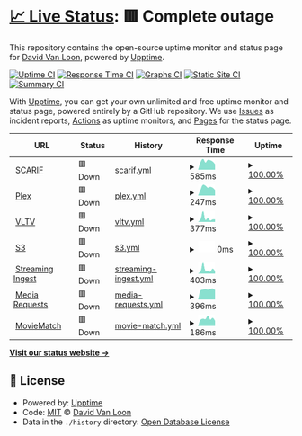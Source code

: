 # [📈 Live Status](https://d1vanloon.github.io/family-uptime): <!--live status--> **🟥 Complete outage**

This repository contains the open-source uptime monitor and status page for [David Van Loon](https://davl.ink/me), powered by [Upptime](https://github.com/upptime/upptime).

[![Uptime CI](https://github.com/d1vanloon/family-uptime/workflows/Uptime%20CI/badge.svg)](https://github.com/upptime/upptime/actions?query=workflow%3A%22Uptime+CI%22)
[![Response Time CI](https://github.com/d1vanloon/family-uptime/workflows/Response%20Time%20CI/badge.svg)](https://github.com/upptime/upptime/actions?query=workflow%3A%22Response+Time+CI%22)
[![Graphs CI](https://github.com/d1vanloon/family-uptime/workflows/Graphs%20CI/badge.svg)](https://github.com/upptime/upptime/actions?query=workflow%3A%22Graphs+CI%22)
[![Static Site CI](https://github.com/d1vanloon/family-uptime/workflows/Static%20Site%20CI/badge.svg)](https://github.com/upptime/upptime/actions?query=workflow%3A%22Static+Site+CI%22)
[![Summary CI](https://github.com/d1vanloon/family-uptime/workflows/Summary%20CI/badge.svg)](https://github.com/upptime/upptime/actions?query=workflow%3A%22Summary+CI%22)

With [Upptime](https://upptime.js.org), you can get your own unlimited and free uptime monitor and status page, powered entirely by a GitHub repository. We use [Issues](https://github.com/d1vanloon/family-uptime/issues) as incident reports, [Actions](https://github.com/d1vanloon/family-uptime/actions) as uptime monitors, and [Pages](https://d1vanloon.github.io/family-uptime) for the status page.

<!--start: status pages-->
<!-- This summary is generated by Upptime (https://github.com/upptime/upptime) -->
<!-- Do not edit this manually, your changes will be overwritten -->
<!-- prettier-ignore -->
| URL | Status | History | Response Time | Uptime |
| --- | ------ | ------- | ------------- | ------ |
| <img alt="" src="https://favicons.githubusercontent.com/scarif.vanloon.family" height="13"> [SCARIF](https://scarif.vanloon.family/) | 🟥 Down | [scarif.yml](https://github.com/d1vanloon/family-uptime/commits/HEAD/history/scarif.yml) | <details><summary><img alt="Response time graph" src="./graphs/scarif/response-time-week.png" height="20"> 585ms</summary><br><a href="https://status.vanloon.family/history/scarif"><img alt="Response time 1358" src="https://img.shields.io/endpoint?url=https%3A%2F%2Fraw.githubusercontent.com%2Fd1vanloon%2Ffamily-uptime%2FHEAD%2Fapi%2Fscarif%2Fresponse-time.json"></a><br><a href="https://status.vanloon.family/history/scarif"><img alt="24-hour response time 378" src="https://img.shields.io/endpoint?url=https%3A%2F%2Fraw.githubusercontent.com%2Fd1vanloon%2Ffamily-uptime%2FHEAD%2Fapi%2Fscarif%2Fresponse-time-day.json"></a><br><a href="https://status.vanloon.family/history/scarif"><img alt="7-day response time 585" src="https://img.shields.io/endpoint?url=https%3A%2F%2Fraw.githubusercontent.com%2Fd1vanloon%2Ffamily-uptime%2FHEAD%2Fapi%2Fscarif%2Fresponse-time-week.json"></a><br><a href="https://status.vanloon.family/history/scarif"><img alt="30-day response time 2835" src="https://img.shields.io/endpoint?url=https%3A%2F%2Fraw.githubusercontent.com%2Fd1vanloon%2Ffamily-uptime%2FHEAD%2Fapi%2Fscarif%2Fresponse-time-month.json"></a><br><a href="https://status.vanloon.family/history/scarif"><img alt="1-year response time 1358" src="https://img.shields.io/endpoint?url=https%3A%2F%2Fraw.githubusercontent.com%2Fd1vanloon%2Ffamily-uptime%2FHEAD%2Fapi%2Fscarif%2Fresponse-time-year.json"></a></details> | <details><summary><a href="https://status.vanloon.family/history/scarif">100.00%</a></summary><a href="https://status.vanloon.family/history/scarif"><img alt="All-time uptime 100.00%" src="https://img.shields.io/endpoint?url=https%3A%2F%2Fraw.githubusercontent.com%2Fd1vanloon%2Ffamily-uptime%2FHEAD%2Fapi%2Fscarif%2Fuptime.json"></a><br><a href="https://status.vanloon.family/history/scarif"><img alt="24-hour uptime 100.00%" src="https://img.shields.io/endpoint?url=https%3A%2F%2Fraw.githubusercontent.com%2Fd1vanloon%2Ffamily-uptime%2FHEAD%2Fapi%2Fscarif%2Fuptime-day.json"></a><br><a href="https://status.vanloon.family/history/scarif"><img alt="7-day uptime 100.00%" src="https://img.shields.io/endpoint?url=https%3A%2F%2Fraw.githubusercontent.com%2Fd1vanloon%2Ffamily-uptime%2FHEAD%2Fapi%2Fscarif%2Fuptime-week.json"></a><br><a href="https://status.vanloon.family/history/scarif"><img alt="30-day uptime 100.00%" src="https://img.shields.io/endpoint?url=https%3A%2F%2Fraw.githubusercontent.com%2Fd1vanloon%2Ffamily-uptime%2FHEAD%2Fapi%2Fscarif%2Fuptime-month.json"></a><br><a href="https://status.vanloon.family/history/scarif"><img alt="1-year uptime 100.00%" src="https://img.shields.io/endpoint?url=https%3A%2F%2Fraw.githubusercontent.com%2Fd1vanloon%2Ffamily-uptime%2FHEAD%2Fapi%2Fscarif%2Fuptime-year.json"></a></details>
| <img alt="" src="https://favicons.githubusercontent.com/plex.vanloon.family" height="13"> [Plex](https://plex.vanloon.family/web/index.html) | 🟥 Down | [plex.yml](https://github.com/d1vanloon/family-uptime/commits/HEAD/history/plex.yml) | <details><summary><img alt="Response time graph" src="./graphs/plex/response-time-week.png" height="20"> 247ms</summary><br><a href="https://status.vanloon.family/history/plex"><img alt="Response time 629" src="https://img.shields.io/endpoint?url=https%3A%2F%2Fraw.githubusercontent.com%2Fd1vanloon%2Ffamily-uptime%2FHEAD%2Fapi%2Fplex%2Fresponse-time.json"></a><br><a href="https://status.vanloon.family/history/plex"><img alt="24-hour response time 168" src="https://img.shields.io/endpoint?url=https%3A%2F%2Fraw.githubusercontent.com%2Fd1vanloon%2Ffamily-uptime%2FHEAD%2Fapi%2Fplex%2Fresponse-time-day.json"></a><br><a href="https://status.vanloon.family/history/plex"><img alt="7-day response time 247" src="https://img.shields.io/endpoint?url=https%3A%2F%2Fraw.githubusercontent.com%2Fd1vanloon%2Ffamily-uptime%2FHEAD%2Fapi%2Fplex%2Fresponse-time-week.json"></a><br><a href="https://status.vanloon.family/history/plex"><img alt="30-day response time 907" src="https://img.shields.io/endpoint?url=https%3A%2F%2Fraw.githubusercontent.com%2Fd1vanloon%2Ffamily-uptime%2FHEAD%2Fapi%2Fplex%2Fresponse-time-month.json"></a><br><a href="https://status.vanloon.family/history/plex"><img alt="1-year response time 629" src="https://img.shields.io/endpoint?url=https%3A%2F%2Fraw.githubusercontent.com%2Fd1vanloon%2Ffamily-uptime%2FHEAD%2Fapi%2Fplex%2Fresponse-time-year.json"></a></details> | <details><summary><a href="https://status.vanloon.family/history/plex">100.00%</a></summary><a href="https://status.vanloon.family/history/plex"><img alt="All-time uptime 100.00%" src="https://img.shields.io/endpoint?url=https%3A%2F%2Fraw.githubusercontent.com%2Fd1vanloon%2Ffamily-uptime%2FHEAD%2Fapi%2Fplex%2Fuptime.json"></a><br><a href="https://status.vanloon.family/history/plex"><img alt="24-hour uptime 100.00%" src="https://img.shields.io/endpoint?url=https%3A%2F%2Fraw.githubusercontent.com%2Fd1vanloon%2Ffamily-uptime%2FHEAD%2Fapi%2Fplex%2Fuptime-day.json"></a><br><a href="https://status.vanloon.family/history/plex"><img alt="7-day uptime 100.00%" src="https://img.shields.io/endpoint?url=https%3A%2F%2Fraw.githubusercontent.com%2Fd1vanloon%2Ffamily-uptime%2FHEAD%2Fapi%2Fplex%2Fuptime-week.json"></a><br><a href="https://status.vanloon.family/history/plex"><img alt="30-day uptime 100.00%" src="https://img.shields.io/endpoint?url=https%3A%2F%2Fraw.githubusercontent.com%2Fd1vanloon%2Ffamily-uptime%2FHEAD%2Fapi%2Fplex%2Fuptime-month.json"></a><br><a href="https://status.vanloon.family/history/plex"><img alt="1-year uptime 100.00%" src="https://img.shields.io/endpoint?url=https%3A%2F%2Fraw.githubusercontent.com%2Fd1vanloon%2Ffamily-uptime%2FHEAD%2Fapi%2Fplex%2Fuptime-year.json"></a></details>
| <img alt="" src="https://favicons.githubusercontent.com/live.vanloon.family" height="13"> [VLTV](https://live.vanloon.family/) | 🟥 Down | [vltv.yml](https://github.com/d1vanloon/family-uptime/commits/HEAD/history/vltv.yml) | <details><summary><img alt="Response time graph" src="./graphs/vltv/response-time-week.png" height="20"> 377ms</summary><br><a href="https://status.vanloon.family/history/vltv"><img alt="Response time 601" src="https://img.shields.io/endpoint?url=https%3A%2F%2Fraw.githubusercontent.com%2Fd1vanloon%2Ffamily-uptime%2FHEAD%2Fapi%2Fvltv%2Fresponse-time.json"></a><br><a href="https://status.vanloon.family/history/vltv"><img alt="24-hour response time 260" src="https://img.shields.io/endpoint?url=https%3A%2F%2Fraw.githubusercontent.com%2Fd1vanloon%2Ffamily-uptime%2FHEAD%2Fapi%2Fvltv%2Fresponse-time-day.json"></a><br><a href="https://status.vanloon.family/history/vltv"><img alt="7-day response time 377" src="https://img.shields.io/endpoint?url=https%3A%2F%2Fraw.githubusercontent.com%2Fd1vanloon%2Ffamily-uptime%2FHEAD%2Fapi%2Fvltv%2Fresponse-time-week.json"></a><br><a href="https://status.vanloon.family/history/vltv"><img alt="30-day response time 835" src="https://img.shields.io/endpoint?url=https%3A%2F%2Fraw.githubusercontent.com%2Fd1vanloon%2Ffamily-uptime%2FHEAD%2Fapi%2Fvltv%2Fresponse-time-month.json"></a><br><a href="https://status.vanloon.family/history/vltv"><img alt="1-year response time 601" src="https://img.shields.io/endpoint?url=https%3A%2F%2Fraw.githubusercontent.com%2Fd1vanloon%2Ffamily-uptime%2FHEAD%2Fapi%2Fvltv%2Fresponse-time-year.json"></a></details> | <details><summary><a href="https://status.vanloon.family/history/vltv">100.00%</a></summary><a href="https://status.vanloon.family/history/vltv"><img alt="All-time uptime 100.00%" src="https://img.shields.io/endpoint?url=https%3A%2F%2Fraw.githubusercontent.com%2Fd1vanloon%2Ffamily-uptime%2FHEAD%2Fapi%2Fvltv%2Fuptime.json"></a><br><a href="https://status.vanloon.family/history/vltv"><img alt="24-hour uptime 100.00%" src="https://img.shields.io/endpoint?url=https%3A%2F%2Fraw.githubusercontent.com%2Fd1vanloon%2Ffamily-uptime%2FHEAD%2Fapi%2Fvltv%2Fuptime-day.json"></a><br><a href="https://status.vanloon.family/history/vltv"><img alt="7-day uptime 100.00%" src="https://img.shields.io/endpoint?url=https%3A%2F%2Fraw.githubusercontent.com%2Fd1vanloon%2Ffamily-uptime%2FHEAD%2Fapi%2Fvltv%2Fuptime-week.json"></a><br><a href="https://status.vanloon.family/history/vltv"><img alt="30-day uptime 100.00%" src="https://img.shields.io/endpoint?url=https%3A%2F%2Fraw.githubusercontent.com%2Fd1vanloon%2Ffamily-uptime%2FHEAD%2Fapi%2Fvltv%2Fuptime-month.json"></a><br><a href="https://status.vanloon.family/history/vltv"><img alt="1-year uptime 100.00%" src="https://img.shields.io/endpoint?url=https%3A%2F%2Fraw.githubusercontent.com%2Fd1vanloon%2Ffamily-uptime%2FHEAD%2Fapi%2Fvltv%2Fuptime-year.json"></a></details>
| <img alt="" src="https://favicons.githubusercontent.com/s3.vanloon.family" height="13"> [S3](https://s3.vanloon.family/minio/login/) | 🟥 Down | [s3.yml](https://github.com/d1vanloon/family-uptime/commits/HEAD/history/s3.yml) | <details><summary><img alt="Response time graph" src="./graphs/s3/response-time-week.png" height="20"> 0ms</summary><br><a href="https://status.vanloon.family/history/s3"><img alt="Response time 532" src="https://img.shields.io/endpoint?url=https%3A%2F%2Fraw.githubusercontent.com%2Fd1vanloon%2Ffamily-uptime%2FHEAD%2Fapi%2Fs3%2Fresponse-time.json"></a><br><a href="https://status.vanloon.family/history/s3"><img alt="24-hour response time 0" src="https://img.shields.io/endpoint?url=https%3A%2F%2Fraw.githubusercontent.com%2Fd1vanloon%2Ffamily-uptime%2FHEAD%2Fapi%2Fs3%2Fresponse-time-day.json"></a><br><a href="https://status.vanloon.family/history/s3"><img alt="7-day response time 0" src="https://img.shields.io/endpoint?url=https%3A%2F%2Fraw.githubusercontent.com%2Fd1vanloon%2Ffamily-uptime%2FHEAD%2Fapi%2Fs3%2Fresponse-time-week.json"></a><br><a href="https://status.vanloon.family/history/s3"><img alt="30-day response time 0" src="https://img.shields.io/endpoint?url=https%3A%2F%2Fraw.githubusercontent.com%2Fd1vanloon%2Ffamily-uptime%2FHEAD%2Fapi%2Fs3%2Fresponse-time-month.json"></a><br><a href="https://status.vanloon.family/history/s3"><img alt="1-year response time 532" src="https://img.shields.io/endpoint?url=https%3A%2F%2Fraw.githubusercontent.com%2Fd1vanloon%2Ffamily-uptime%2FHEAD%2Fapi%2Fs3%2Fresponse-time-year.json"></a></details> | <details><summary><a href="https://status.vanloon.family/history/s3">100.00%</a></summary><a href="https://status.vanloon.family/history/s3"><img alt="All-time uptime 100.00%" src="https://img.shields.io/endpoint?url=https%3A%2F%2Fraw.githubusercontent.com%2Fd1vanloon%2Ffamily-uptime%2FHEAD%2Fapi%2Fs3%2Fuptime.json"></a><br><a href="https://status.vanloon.family/history/s3"><img alt="24-hour uptime 100.00%" src="https://img.shields.io/endpoint?url=https%3A%2F%2Fraw.githubusercontent.com%2Fd1vanloon%2Ffamily-uptime%2FHEAD%2Fapi%2Fs3%2Fuptime-day.json"></a><br><a href="https://status.vanloon.family/history/s3"><img alt="7-day uptime 100.00%" src="https://img.shields.io/endpoint?url=https%3A%2F%2Fraw.githubusercontent.com%2Fd1vanloon%2Ffamily-uptime%2FHEAD%2Fapi%2Fs3%2Fuptime-week.json"></a><br><a href="https://status.vanloon.family/history/s3"><img alt="30-day uptime 100.00%" src="https://img.shields.io/endpoint?url=https%3A%2F%2Fraw.githubusercontent.com%2Fd1vanloon%2Ffamily-uptime%2FHEAD%2Fapi%2Fs3%2Fuptime-month.json"></a><br><a href="https://status.vanloon.family/history/s3"><img alt="1-year uptime 100.00%" src="https://img.shields.io/endpoint?url=https%3A%2F%2Fraw.githubusercontent.com%2Fd1vanloon%2Ffamily-uptime%2FHEAD%2Fapi%2Fs3%2Fuptime-year.json"></a></details>
| <img alt="" src="https://favicons.githubusercontent.com/ingest.vanloon.family" height="13"> [Streaming Ingest](https://ingest.vanloon.family/) | 🟥 Down | [streaming-ingest.yml](https://github.com/d1vanloon/family-uptime/commits/HEAD/history/streaming-ingest.yml) | <details><summary><img alt="Response time graph" src="./graphs/streaming-ingest/response-time-week.png" height="20"> 403ms</summary><br><a href="https://status.vanloon.family/history/streaming-ingest"><img alt="Response time 544" src="https://img.shields.io/endpoint?url=https%3A%2F%2Fraw.githubusercontent.com%2Fd1vanloon%2Ffamily-uptime%2FHEAD%2Fapi%2Fstreaming-ingest%2Fresponse-time.json"></a><br><a href="https://status.vanloon.family/history/streaming-ingest"><img alt="24-hour response time 244" src="https://img.shields.io/endpoint?url=https%3A%2F%2Fraw.githubusercontent.com%2Fd1vanloon%2Ffamily-uptime%2FHEAD%2Fapi%2Fstreaming-ingest%2Fresponse-time-day.json"></a><br><a href="https://status.vanloon.family/history/streaming-ingest"><img alt="7-day response time 403" src="https://img.shields.io/endpoint?url=https%3A%2F%2Fraw.githubusercontent.com%2Fd1vanloon%2Ffamily-uptime%2FHEAD%2Fapi%2Fstreaming-ingest%2Fresponse-time-week.json"></a><br><a href="https://status.vanloon.family/history/streaming-ingest"><img alt="30-day response time 753" src="https://img.shields.io/endpoint?url=https%3A%2F%2Fraw.githubusercontent.com%2Fd1vanloon%2Ffamily-uptime%2FHEAD%2Fapi%2Fstreaming-ingest%2Fresponse-time-month.json"></a><br><a href="https://status.vanloon.family/history/streaming-ingest"><img alt="1-year response time 544" src="https://img.shields.io/endpoint?url=https%3A%2F%2Fraw.githubusercontent.com%2Fd1vanloon%2Ffamily-uptime%2FHEAD%2Fapi%2Fstreaming-ingest%2Fresponse-time-year.json"></a></details> | <details><summary><a href="https://status.vanloon.family/history/streaming-ingest">100.00%</a></summary><a href="https://status.vanloon.family/history/streaming-ingest"><img alt="All-time uptime 100.00%" src="https://img.shields.io/endpoint?url=https%3A%2F%2Fraw.githubusercontent.com%2Fd1vanloon%2Ffamily-uptime%2FHEAD%2Fapi%2Fstreaming-ingest%2Fuptime.json"></a><br><a href="https://status.vanloon.family/history/streaming-ingest"><img alt="24-hour uptime 100.00%" src="https://img.shields.io/endpoint?url=https%3A%2F%2Fraw.githubusercontent.com%2Fd1vanloon%2Ffamily-uptime%2FHEAD%2Fapi%2Fstreaming-ingest%2Fuptime-day.json"></a><br><a href="https://status.vanloon.family/history/streaming-ingest"><img alt="7-day uptime 100.00%" src="https://img.shields.io/endpoint?url=https%3A%2F%2Fraw.githubusercontent.com%2Fd1vanloon%2Ffamily-uptime%2FHEAD%2Fapi%2Fstreaming-ingest%2Fuptime-week.json"></a><br><a href="https://status.vanloon.family/history/streaming-ingest"><img alt="30-day uptime 100.00%" src="https://img.shields.io/endpoint?url=https%3A%2F%2Fraw.githubusercontent.com%2Fd1vanloon%2Ffamily-uptime%2FHEAD%2Fapi%2Fstreaming-ingest%2Fuptime-month.json"></a><br><a href="https://status.vanloon.family/history/streaming-ingest"><img alt="1-year uptime 100.00%" src="https://img.shields.io/endpoint?url=https%3A%2F%2Fraw.githubusercontent.com%2Fd1vanloon%2Ffamily-uptime%2FHEAD%2Fapi%2Fstreaming-ingest%2Fuptime-year.json"></a></details>
| <img alt="" src="https://favicons.githubusercontent.com/requests.vanloon.family" height="13"> [Media Requests](https://requests.vanloon.family/) | 🟥 Down | [media-requests.yml](https://github.com/d1vanloon/family-uptime/commits/HEAD/history/media-requests.yml) | <details><summary><img alt="Response time graph" src="./graphs/media-requests/response-time-week.png" height="20"> 396ms</summary><br><a href="https://status.vanloon.family/history/media-requests"><img alt="Response time 690" src="https://img.shields.io/endpoint?url=https%3A%2F%2Fraw.githubusercontent.com%2Fd1vanloon%2Ffamily-uptime%2FHEAD%2Fapi%2Fmedia-requests%2Fresponse-time.json"></a><br><a href="https://status.vanloon.family/history/media-requests"><img alt="24-hour response time 377" src="https://img.shields.io/endpoint?url=https%3A%2F%2Fraw.githubusercontent.com%2Fd1vanloon%2Ffamily-uptime%2FHEAD%2Fapi%2Fmedia-requests%2Fresponse-time-day.json"></a><br><a href="https://status.vanloon.family/history/media-requests"><img alt="7-day response time 396" src="https://img.shields.io/endpoint?url=https%3A%2F%2Fraw.githubusercontent.com%2Fd1vanloon%2Ffamily-uptime%2FHEAD%2Fapi%2Fmedia-requests%2Fresponse-time-week.json"></a><br><a href="https://status.vanloon.family/history/media-requests"><img alt="30-day response time 607" src="https://img.shields.io/endpoint?url=https%3A%2F%2Fraw.githubusercontent.com%2Fd1vanloon%2Ffamily-uptime%2FHEAD%2Fapi%2Fmedia-requests%2Fresponse-time-month.json"></a><br><a href="https://status.vanloon.family/history/media-requests"><img alt="1-year response time 690" src="https://img.shields.io/endpoint?url=https%3A%2F%2Fraw.githubusercontent.com%2Fd1vanloon%2Ffamily-uptime%2FHEAD%2Fapi%2Fmedia-requests%2Fresponse-time-year.json"></a></details> | <details><summary><a href="https://status.vanloon.family/history/media-requests">100.00%</a></summary><a href="https://status.vanloon.family/history/media-requests"><img alt="All-time uptime 100.00%" src="https://img.shields.io/endpoint?url=https%3A%2F%2Fraw.githubusercontent.com%2Fd1vanloon%2Ffamily-uptime%2FHEAD%2Fapi%2Fmedia-requests%2Fuptime.json"></a><br><a href="https://status.vanloon.family/history/media-requests"><img alt="24-hour uptime 100.00%" src="https://img.shields.io/endpoint?url=https%3A%2F%2Fraw.githubusercontent.com%2Fd1vanloon%2Ffamily-uptime%2FHEAD%2Fapi%2Fmedia-requests%2Fuptime-day.json"></a><br><a href="https://status.vanloon.family/history/media-requests"><img alt="7-day uptime 100.00%" src="https://img.shields.io/endpoint?url=https%3A%2F%2Fraw.githubusercontent.com%2Fd1vanloon%2Ffamily-uptime%2FHEAD%2Fapi%2Fmedia-requests%2Fuptime-week.json"></a><br><a href="https://status.vanloon.family/history/media-requests"><img alt="30-day uptime 100.00%" src="https://img.shields.io/endpoint?url=https%3A%2F%2Fraw.githubusercontent.com%2Fd1vanloon%2Ffamily-uptime%2FHEAD%2Fapi%2Fmedia-requests%2Fuptime-month.json"></a><br><a href="https://status.vanloon.family/history/media-requests"><img alt="1-year uptime 100.00%" src="https://img.shields.io/endpoint?url=https%3A%2F%2Fraw.githubusercontent.com%2Fd1vanloon%2Ffamily-uptime%2FHEAD%2Fapi%2Fmedia-requests%2Fuptime-year.json"></a></details>
| <img alt="" src="https://favicons.githubusercontent.com/moviematch.vanloon.family" height="13"> [MovieMatch](https://moviematch.vanloon.family/) | 🟥 Down | [movie-match.yml](https://github.com/d1vanloon/family-uptime/commits/HEAD/history/movie-match.yml) | <details><summary><img alt="Response time graph" src="./graphs/movie-match/response-time-week.png" height="20"> 186ms</summary><br><a href="https://status.vanloon.family/history/movie-match"><img alt="Response time 429" src="https://img.shields.io/endpoint?url=https%3A%2F%2Fraw.githubusercontent.com%2Fd1vanloon%2Ffamily-uptime%2FHEAD%2Fapi%2Fmovie-match%2Fresponse-time.json"></a><br><a href="https://status.vanloon.family/history/movie-match"><img alt="24-hour response time 133" src="https://img.shields.io/endpoint?url=https%3A%2F%2Fraw.githubusercontent.com%2Fd1vanloon%2Ffamily-uptime%2FHEAD%2Fapi%2Fmovie-match%2Fresponse-time-day.json"></a><br><a href="https://status.vanloon.family/history/movie-match"><img alt="7-day response time 186" src="https://img.shields.io/endpoint?url=https%3A%2F%2Fraw.githubusercontent.com%2Fd1vanloon%2Ffamily-uptime%2FHEAD%2Fapi%2Fmovie-match%2Fresponse-time-week.json"></a><br><a href="https://status.vanloon.family/history/movie-match"><img alt="30-day response time 457" src="https://img.shields.io/endpoint?url=https%3A%2F%2Fraw.githubusercontent.com%2Fd1vanloon%2Ffamily-uptime%2FHEAD%2Fapi%2Fmovie-match%2Fresponse-time-month.json"></a><br><a href="https://status.vanloon.family/history/movie-match"><img alt="1-year response time 429" src="https://img.shields.io/endpoint?url=https%3A%2F%2Fraw.githubusercontent.com%2Fd1vanloon%2Ffamily-uptime%2FHEAD%2Fapi%2Fmovie-match%2Fresponse-time-year.json"></a></details> | <details><summary><a href="https://status.vanloon.family/history/movie-match">100.00%</a></summary><a href="https://status.vanloon.family/history/movie-match"><img alt="All-time uptime 100.00%" src="https://img.shields.io/endpoint?url=https%3A%2F%2Fraw.githubusercontent.com%2Fd1vanloon%2Ffamily-uptime%2FHEAD%2Fapi%2Fmovie-match%2Fuptime.json"></a><br><a href="https://status.vanloon.family/history/movie-match"><img alt="24-hour uptime 100.00%" src="https://img.shields.io/endpoint?url=https%3A%2F%2Fraw.githubusercontent.com%2Fd1vanloon%2Ffamily-uptime%2FHEAD%2Fapi%2Fmovie-match%2Fuptime-day.json"></a><br><a href="https://status.vanloon.family/history/movie-match"><img alt="7-day uptime 100.00%" src="https://img.shields.io/endpoint?url=https%3A%2F%2Fraw.githubusercontent.com%2Fd1vanloon%2Ffamily-uptime%2FHEAD%2Fapi%2Fmovie-match%2Fuptime-week.json"></a><br><a href="https://status.vanloon.family/history/movie-match"><img alt="30-day uptime 100.00%" src="https://img.shields.io/endpoint?url=https%3A%2F%2Fraw.githubusercontent.com%2Fd1vanloon%2Ffamily-uptime%2FHEAD%2Fapi%2Fmovie-match%2Fuptime-month.json"></a><br><a href="https://status.vanloon.family/history/movie-match"><img alt="1-year uptime 100.00%" src="https://img.shields.io/endpoint?url=https%3A%2F%2Fraw.githubusercontent.com%2Fd1vanloon%2Ffamily-uptime%2FHEAD%2Fapi%2Fmovie-match%2Fuptime-year.json"></a></details>

<!--end: status pages-->

[**Visit our status website →**](https://d1vanloon.github.io/family-uptime)

## 📄 License

- Powered by: [Upptime](https://github.com/upptime/upptime)
- Code: [MIT](./LICENSE) © [David Van Loon](https://davl.ink/me)
- Data in the `./history` directory: [Open Database License](https://opendatacommons.org/licenses/odbl/1-0/)
